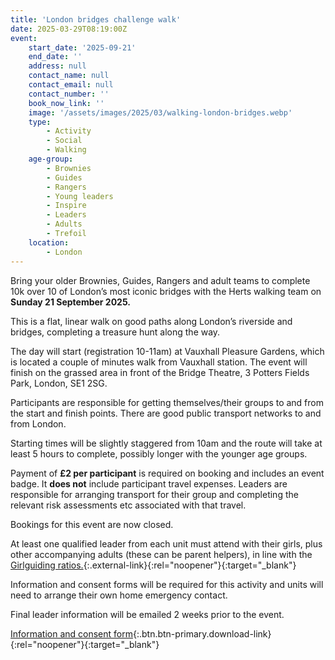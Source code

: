 ```yaml
---
title: 'London bridges challenge walk'
date: 2025-03-29T08:19:00Z
event:
    start_date: '2025-09-21'
    end_date: ''
    address: null
    contact_name: null
    contact_email: null
    contact_number: ''
    book_now_link: ''
    image: '/assets/images/2025/03/walking-london-bridges.webp'
    type:
        - Activity
        - Social
        - Walking
    age-group:
        - Brownies
        - Guides
        - Rangers
        - Young leaders
        - Inspire
        - Leaders
        - Adults
        - Trefoil
    location:
        - London
---
```

Bring your older Brownies, Guides, Rangers and adult teams to complete 10k over 10 of London’s most iconic bridges with the Herts walking team on **Sunday 21 September 2025.**

This is a flat, linear walk on good paths along London’s riverside and bridges, completing a treasure hunt along the way.

The day will start (registration 10-11am) at Vauxhall Pleasure Gardens, which is located a couple of minutes walk from Vauxhall station. The event will finish on the grassed area in front of the Bridge Theatre, 3 Potters Fields Park, London, SE1 2SG.

Participants are responsible for getting themselves/their groups to and from the start and finish points. There are good public transport networks to and from London.

Starting times will be slightly staggered from 10am and the route will take at least 5 hours to complete, possibly longer with the younger age groups.

Payment of **£2 per participant** is required on booking and includes an event badge. It **does not** include participant travel expenses. Leaders are responsible for arranging transport for their group and completing the relevant risk assessments etc associated with that travel.

Bookings for this event are now closed.

At least one qualified leader from each unit must attend with their girls, plus other accompanying adults (these can be parent helpers), in line with the [Girlguiding ratios.](https://www.girlguiding.org.uk/information-for-volunteers/running-your-unit/safeguarding-and-risk/adult-to-child-ratios/#:~:text=Trips%20outside%20your%20usual%20meeting%20space%20must%20have%3A,Rangers%3A%201%20leader%20with%20a%20recommended%20second%20adult){:.external-link}{:rel="noopener"}{:target="_blank"}

Information and consent forms will be required for this activity and units will need to arrange their own home emergency contact.

Final leader information will be emailed 2 weeks prior to the event.

[Information and consent form](/assets/docs/2025/london-bridges-info-consent.pdf){:.btn.btn-primary.download-link}{:rel="noopener"}{:target="_blank"}
